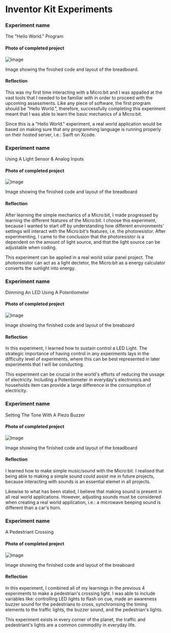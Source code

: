 # Inventor Kit Experiments

### Experiment name ###

The "Hello World." Program

#### Photo of completed project ####

![Image](missingimage.png)

Image showing the finished code and layout of the breadboard. 

#### Reflection ####

This was my first time interacting with a Micro:bit and I was appalled at the vast tools that I needed to be familiar with in order to proceed with the upcoming assessments. Like any piece of software, the first program should be "Hello World.", therefore, successfully completing this experiment meant that I was able to learn the basic mechanics of a Micro:bit.

Since this is a "Hello World." experiment, a real world application would be based on making sure that any programming language is running properly on their hosted server, i.e.: Swift on Xcode.

### Experiment name ###

Using A Light Sensor & Analog Inputs

#### Photo of completed project ####

![Image](missingimage.png)

Image showing the finished code and layout of the breadboard 

#### Reflection ####

After learning the simple mechanics of a Micro:bit, I made progressed by learning the different features of the Micro:bit. I choose this experiment, because I wanted to start off by understanding how different environments' settings will interact with the Micro:bit's features, i.e. the photoresistor. After experimenting, I came to the conclusion that the photoresistor is a dependent on the amount of light source, and that the light source can be adjustable when coding. 

This experiment can be applied in a real world solar panel project. The photoresistor can act as a light dectetor, the Micro:bit as a energy calculator converts the sunlight into energy.

### Experiment name ###

Dimming An LED Using A Potentiometer 

#### Photo of completed project ####

![Image](missingimage.png)

Image showing the finished code and layout of the breaboard 

#### Reflection ####

In this experiment, I learned how to sustain control a LED Light. The strategic importance of having control in any experiments lays in the difficulty level of experiments, where this can be best represented in later experiments that I will be conducting. 

This experiment can be crucial in the world's efforts of reducing the ussage of electricity. Including a Potentiometer in everyday's electronics and households item can provide a large difference in the consumption of electricity. 

### Experiment name ###

Setting The Tone With A Piezo Buzzer

#### Photo of completed project ####

![Image](missingimage.png)

Image showing the finished code and layout of the breadboard

#### Reflection ####

I learned how to make simple music/sound with the Micro:bit. I realised that being able to making a simple sound could assist me in future projects, because interacting with sounds is an essential elemet in all projects. 

Likewise to what has been stated, I believe that making sound is present in all real world applications. However, adjusting sounds must be considered when creating a real world application, i.e.: a microwave beeping sound is different than a car's horn. 

### Experiment name ###

A Pedestriant Crossing

#### Photo of completed project ####

![Image](missingimage.png)

Image showing the finished code and layout of the breaboard 

#### Reflection ####

In this experiment, I combined all of my learnings in the previous 4 experiments to make a pedestrian's crossing light. I was able to include variables like: controlling LED lights to flash on cue, made an awareness buzzer sound for the pedestrians to cross, synchronising the timing elements to the traffic lights, the buzzer sound, and the pedestrian's lights. 

This experiment exists in every corner of the planet, the traffic and pedestriant's lights are a common commodity in everyday life.
